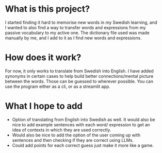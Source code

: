 # What is this project?

I started finding it hard to memorise new 
words in my Swedish learning, and I wanted 
to also find a way to transfer words and 
expressions from my passive vocabulary to my 
active one. The dictionary file used was
made manually by me, and I add to it as I 
find new words and expressions.

# How does it work?

For now, it only works to translate from 
Swedish into English. I have added synonyms
in certain cases to help build better
connections/mental picture between the 
words. Those can be guessed to wherever
possible.
You can use the program either as a cli, or
as a streamlit app.

# What I hope to add

- Option of translating from English into 
Swedish as well. It would also be nice to 
add example sentences with each word/
expression to get an idea of contexts in 
which they are used correctly.
- Would also be nice to add the option of
the user coming up with sentences and then 
checking if they are correct using LLMs.
- Could add points for each correct guess
just make it more like a game.

